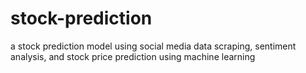 # stock-prediction
 a stock prediction model using social media data scraping, sentiment analysis, and stock price prediction using machine learning
